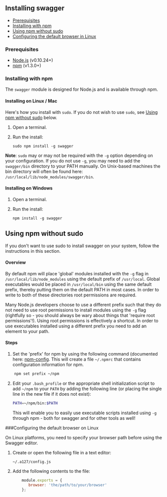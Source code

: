 
## Installing swagger

* [Prerequisites](#prereqs)
* [Installing with npm](#install)
* [Using npm without sudo](#nosudo)
* [Configuring the default browser in Linux](#defaultbrowser)

### <a name="prereqs"></a>Prerequisites

* [Node.js](http://nodejs.org/download/) (v0.10.24+)
* [npm](https://docs.npmjs.com/getting-started/installing-node) (v1.3.0+)

### <a name="install"></a>Installing with npm

The `swagger` module is designed for Node.js and is available through npm.

#### Installing on Linux / Mac

Here's how you install with `sudo`. If you do not wish to use `sudo`, see [Using npm without sudo](#nosudo) below. 

1. Open a terminal. 
2. Run the install:

    `sudo npm install -g swagger`

**Note**: `sudo` may or may not be required with the `-g` option depending on your configuration. If you do not use `-g`, you may need to add the `swagger/bin` directory to your PATH manually. On Unix-based machines 
the bin directory will often be found here: `/usr/local/lib/node_modules/swagger/bin`.

#### Installing on Windows

1. Open a terminal.
2. Run the install:

    `npm install -g swagger`

## <a name="nosudo"></a>Using npm without sudo

If you don't want to use sudo to install swagger on your system, follow the instructions in this section.

#### Overview

By default npm will place 'global' modules installed with the `-g` flag in `/usr/local/lib/node_modules` using the default prefix of `/usr/local`.  Global executables would be placed in `/usr/local/bin` using the same default prefix, thereby putting them on the default PATH in most cases.  In order to write to both of these directories root permissions are required.

Many Node.js developers choose to use a different prefix such that they do not need to use root permissions to install modules using the `-g` flag (rightfully so - you should always be wary about things that 'require root permissions'!).  Using root permissions is effectively a shortcut.  In order to use executables installed using a different prefix you need to add an element to your path.

#### Steps

1. Set the 'prefix' for npm by using the following command (documented here: [npm-config](https://www.npmjs.org/doc/misc/npm-config.html).  This will create a file `~/.npmrc` that contains configuration information for npm.

```bash
    npm set prefix ~/npm
```

2. Edit your `.bash_profile` or the appropriate shell initialization script to add `~/npm` to your `PATH` by adding the following line (or placing the single line in the new file if it does not exist):

    ```bash
    PATH=~/npm/bin:$PATH
    ```

    This will enable you to easily use executable scripts installed using `-g` through npm - both for swagger and for other tools as well!

###<a name="defaultbrowser"></a>Configuring the default browser on Linux

On Linux platforms, you need to specify your browser path before using the Swagger editor. 

1. Create or open the following file in a text editor:

    `~/.a127/config.js`

2. Add the following contents to the file:

    ```javascript
        module.exports = {
           browser: 'the/path/to/your/browser'
        };
    ```

